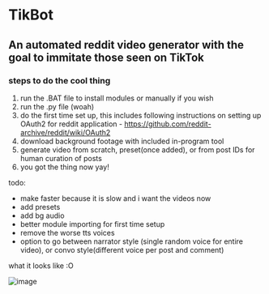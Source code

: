 # TikBot
## An automated reddit video generator with the goal to immitate those seen on TikTok

### steps to do the cool thing
  1. run the .BAT file to install modules or manually if you wish 
  2. run the .py file (woah)
  3. do the first time set up, this includes following instructions on setting up OAuth2 for reddit application - https://github.com/reddit-archive/reddit/wiki/OAuth2
  4. download background footage with included in-program tool
  5. generate video from scratch, preset(once added), or from post IDs for human curation of posts 
  6. you got the thing now yay!


todo:
  * make faster because it is slow and i want the videos now
  * add presets 
  * add bg audio
  * better module importing for first time setup
  * remove the worse tts voices
  * option to go between narrator style (single random voice for entire video), or convo style(different voice per post and comment)



what it looks like :O 

![image](https://user-images.githubusercontent.com/77278327/171794288-8a525a1a-a113-4670-8ab1-aeb3f16190b0.png)
